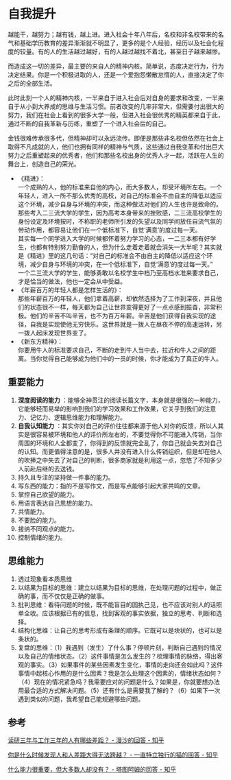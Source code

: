 # 自我提升
越能干，越努力；越有钱，越上进。进入社会十年八年后，名校和非名校带来的名气和基础学历教育的差异渐渐就不明显了，更多的是个人经验，经历以及社会化程度的较量。有的人的生活越过越好，有的人越过越找不着北，甚至日子越来越惨。

而造成这一切的差异，最主要的来自人的精神内核。简单说，态度决定行为，行为决定结果。你是一个积极进取的人，还是一个爱抱怨懒散怠惰的人，直接决定了你之后的全部生活。

此时此刻一个人的精神内核，一半来自于进入社会后对自身的要求和改变，一半来自于从小到大养成的思维与生活习惯。前者改变的几率非常大，但需要付出很大的努力，我们在社会上看到的很多大学一般，但进入社会很优秀的精英都来自于此，通过不断的自我革新与历练，重塑了一个进入社会后的自己。

金钱很难传承很多代，但精神却可以永远流传。即便是那些非名校但依然在社会上取得不凡成就的人，他们也拥有同样的精神与气质，这些通过自我变革和付出巨大努力之后重塑起来的优秀者，他们和那些名校出身的优秀人才一起，活跃在人生的舞台上，创造自己的荣光。

* 《精进》：  
  一个成熟的人，他的标准来自他的内心，而大多数人，却受环境所左右。一个年轻人，进入一所不那么优秀的高校，对自己的标准会不由自主的降低以适应这个环境，减少自身与环境的冲突，而这种做法对他们的人生也许是致命的。  
  那些考入二三流大学的学生，因为高考本身带来的挫败感，二三流高校学生的身份设定及环境按时，不称职的老师所引发的失望以及同学间放任自流气氛的带动作用，都容易让他们在一个低标准下，自觉‘满意’的度过每一天。  
  其实每一个同学进入大学的时候都怀着努力学习的心态，一二三本都有好学生，也都有特别努力勤奋的人，但为什么走着走着就会消失一大半呢？其实就是《精进》里的这几句话：“对自己的标准会不由自主的降低以适应这个环境，减少自身与环境的冲突，在一个低标准下，自觉‘满意’的度过每一天。”  
  一个二三流大学的学生，能够勇敢以名校学生中档乃至高档水准来要求自己，才是恰当的做法，他也一定会从中受益。
* 《年薪百万的年轻人都是怎样生活的》：  
  那些年薪百万的年轻人，他们拿着高薪，却依然选择为了工作到深夜，并且他们的状态很不一样，每天都为自己让世界变得更好了一点点感到振奋，非常积极。他们的辛苦不叫辛苦，也不为百万年薪。辛苦是他们获得自我实现的途径，自我是实现使他无穷快乐。这世界就是一拨人在昼夜不停的高速运转，另一拨人起床发现世界变了。
* 《新东方精神》：  
  你要用牛人的标准要求自己，不断的走到牛人当中去，拉近和牛人之间的距离。当你觉得自己能够成为他们中的一员的时候，你才能成为了真正的牛人。
## 重要能力
1. **深度阅读的能力** ：能够全神贯注的阅读长篇文字，本身就是很强的一种能力，它能够轻而易举的影响到我们的学习效果和工作效果，它关乎到我们的注意力、记忆力、逻辑思维能力和理解能力。
2. **自我认知能力** ：其实你对自己的评价往往都来源于他人对你的反馈，所以人其实是很容易被环境和他人的评价所左右的，不要觉得你不可能进入传销，当你周围的环境和人全都变了，你得到的反馈就完全乱了，你自己就会失去对自己的认知。而更值得注意的是，很多人并没有进入什么传销组织，但是却在他人的吹捧之中失去了对自己的判断，很多商家就是利用这一点，忽悠了不知多少人前赴后继的去送钱。
3. 持久且专注的坚持做一件事的能力。
4. 写东西的能力：指的不是写作文，而是写点能够引起大家共鸣的文章。
5. 掌控自己欲望的能力。
6. 用语言表达自己思想的能力。
7. 共情能力。
8. 不要脸的能力。
9. 接纳不同观点的能力。
10. 控制情绪的能力。
## 思维能力
1. 透过现象看本质思维
2. 以结果为目标的思维：建立以结果为目标的思维，在处理问题的过程中，做正确的事，而不仅仅是正确的做事。
3. 批判思维：看待问题的时候，既不能盲目的固执己见，也不应该对别人的话照单全收。应该根据已有的信息，找到客观的事实依据，独立的思考、判断和选择。
4. 结构化思维：让自己的思考形成有条理的顺序。它既可以是块状的，也可以是条状的。
5. 复盘的思维：（1）我遇到（发生）了什么事？停顿片刻，判断自己遇到的情况以及自己的情绪状态。（2）这件事情是怎么发生的？梳理事情的脉络，得出客观的事实。（3）如果事件的某些因素发生变化，事情的走向还会如此吗？这件事情中起核心作用的是什么因素？我是怎么处理这个因素的，情绪状态如何？（4）现在的情况紧急吗？我需要应对的问题是什么？如果是，你就要想办法用最合适的方式解决问题。（5）还有什么是需要我了解的？（6）如果下一次遇到类似的问题，我希望自己能规避哪些问题。

## 参考
[读研三年与工作三年的人有哪些差距？ - 漫沙的回答 - 知乎](https://www.zhihu.com/question/31907973/answer/981388075)

[你是什么时候发现人和人差距大得无法跨越？ - 一直特立独行的猫的回答 - 知乎](https://www.zhihu.com/question/28087919/answer/1186719229)

[什么能力很重要，但大多数人却没有？ - 塔图阿姆的回答 - 知乎](https://www.zhihu.com/question/305507128/answer/1073167931)
